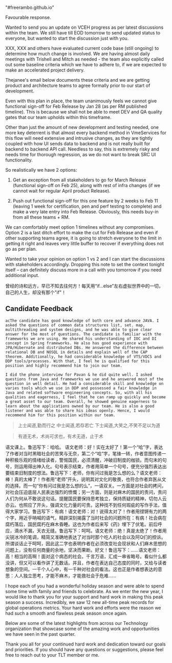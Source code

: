 "#freerambo.github.io" 

Favourable response. 


Wanted to send you an update on VCEH progress as per latest discussions within the team. We still have till EOD tomorrow to send updated status to everyone, but wanted to start the discussion just with you.
 
XXX, XXX and others have evaluated current code base (still ongoing) to determine how much change is involved. We are having almost daily meetings with Trishell and Mitch as needed - the team also explicitly called out some baseline criteria which we have to adhere to, if we are expected to make an accelerated project delivery.
 
Thejanee's email below documents these criteria and we are getting product and architecture teams to agree formally prior to our start of development.
 
Even with this plan in place, the team unanimously feels we cannot give functional sign-off for Feb Release by Jan 28 (as per RM published timeline). This is because we shall not be able to meet DEV and QA quality gates that our team upholds within this timeframe.
 
Other than just the amount of new development and testing needed, one more key deterrent is that almost every backend method in VmeServices for this flow will need extensive and intrusive changes, as they are tightly coupled with how UI sends data to backend and is not really built for backend to backend API call. Needless to say, this is extremely risky and needs time for thorough regression, as we do not want to break SRC UI functionality.
 
 
So realistically we have 2 options:
 
1. Get an exception from all stakeholders to go for March Release (functional sign-off on Feb 25), along with rest of infra changes (if we cannot wait for regular April product Release).
 
2. Push out functional sign-off for this one feature by 2 weeks to Feb 11 (leaving 1 week for certification, pen and perf testing to complete) and make a very late entry into Feb Release. Obviously, this needs buy-in from all these teams + RM.
 
We can comfortably meet option 1 timelines without any compromises. Option 2 is a last ditch effort to make the cut for Feb Release and even if other supporting teams agree, it is going to stretch everyone to the limit in getting it right and leaves very little buffer to recover if everything does not go as per plan.
 
 
Wanted to take your opinion on option 1 vs 2 and I can start the discussions with stakeholders accordingly. Dropping this note to set the context tonight itself – can definitely discuss more in a call with you tomorrow if you need additional input.

曾经的诗和远方，早已不知去往何方！每天用“if…else”左右虚拟世界中的一切，自己的人生，却没有那个"if"！




## Candidate Feedback

`acThe candidate has good knowledge of both core and advance JAVA. I asked the questions of common data structures list, set. map, multithreading and system designs, and he was able to give clear answer for the most of questions. The candidate is familiar with the frameworks we are using. He shared his understanding of IOC and DI concept in Spring frameworks. He also has good experience with JPA/Hibernate and distributed DBs. He answered the difference between relational DB and NOSQL in details and explain well of the CAP theorem. Additionally, he had considerable knowledge of VTS/VDCS and DDP tools/processes. With that, I feel he is qualified for this position and highly recommend him to join our team.`


```
I did the phone interview for Pavan & he did quite well. I asked questions from Java and frameworks we use and he answered most of the question in well detail. He had a considerable skill and knowledge on varies tools which we use in DDP and possessed a fair knowledge in Java and related software engineering concepts. So, with all his qualities and eagerness, I feel that he can ramp up quickly and become a great asset to our team. Overall, he showed genuine eagerness to learn about the applications owned by our team. He is also a good listener and was able to share his ideas openly. Hence, I would recommend him for this position within our team.

```

> 上士闻道,勤而行之 中士闻道,若存若亡 下士闻道,大笑之,不笑不足以为道

> 有道无术，术尚可求也，有术无道，止于术



语文课上。鲁迅写下：哈哈。
语文老师：好！实在太好了！第一个“哈”字，表达了作者对当时黑暗社会的苦笑与无奈，第二个“哈”字，笔锋一转，作者意图传递一种积极乐观的情绪给读者，警惕国民，必须清醒，冲破旧制度的枷锁。而句末的句号，则运用得出神入化。句号表示结束，作者用简单一个句号，便充分强烈表达出要结束旧制度的想法。鲁迅写下：老师，你有问过我是怎么想的么？语文老师：棒！真的太棒了！作者用“老师”开头，说明其对文化的敬畏，也符合作者弃医从文的选择。而一句“你有问过我是怎么想的么”，一语双关。一方面是对社会的拷问，对社会压迫底层人民表达强烈的愤慨；另一方面，则是对麻木的国民的责问，责问人们为何从不敢说这句话。提醒国民要保持思考独立，保持质疑的精神，切勿人云亦云。也照应了开头，强调文化力量的可贵。这种找不到任何瑕疵的写作手法，值得大家学习。鲁迅写下：有病！语文老师：对！说得太对了！作者用铿锵有力的两个字，用近乎呐喊的语气，精辟深刻揭露了当时社会的问题所在：有病！社会病在腐朽落后，国民腐朽在麻木昏睡。这也为作者后来写《药》埋下了伏笔。前后呼应，滴水不漏，天衣无缝。鲁迅写下：呵呵。语文老师：绝！真是太绝了！作者用尖锐冰冷的笔调，精简又准确地表达了对当时那个吃人的社会以及阿Q们的控诉。所谓谈话止于呵呵，因此这二字也表明作者在必须改变社会现状和人们麻木思想的问题上，没有任何商量的余地，坚决而果断。好文！鲁迅写下：......语文老师：高！相当的高啊！面对这个病态的社会。千言万语，汇成一串省略号。看似什么都没讲，但又可以看作讲了无数话。并且，作者在表达自己态度的同时，又给与读者想象的空间。一千个人心中，有一千种对社会的看法。这也正是作者想表达的意思：人人独立思考，才能不麻木，才能救社会于危难......


I hope each of you had a wonderful holiday season and were able to spend some time with family and friends to celebrate. As we enter the new year, I would like to thank you for your support and hard work in making this peak season a success. Incredibly, we saw 12 new all-time peak records for global operations metrics. Your hard work and efforts were the reason we had such a smooth and flawless peak season once again.

Below are some of the latest highlights from across our Technology organization that showcase some of the amazing work and opportunities we have seen in the past quarter.



Thank you all for your continued hard work and dedication toward our goals and priorities. If you should have any questions or suggestions, please feel free to reach out to your TLT member or me.

